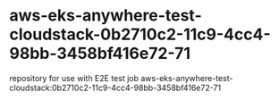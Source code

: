 # aws-eks-anywhere-test-cloudstack-0b2710c2-11c9-4cc4-98bb-3458bf416e72-71
repository for use with E2E test job aws-eks-anywhere-test-cloudstack:0b2710c2-11c9-4cc4-98bb-3458bf416e72-71
